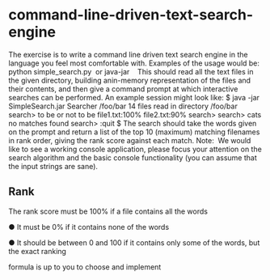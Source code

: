 # command-line-driven-text-search-engine

The exercise is to write a command line driven text search engine in the language you feel most
comfortable with.
Examples of the usage would be:
python simple_search.py ​<pathToDirectoryContainingTextFiles>
or
java​ -jar ​<jarName>​ ​<mainClassFile>​ ​<pathToDirectoryContainingTextFiles>
This should read all the text files in the given directory, building an ​in-memory​ representation of the files
and their contents, and then give a command prompt at which interactive searches can be performed.
An example session might look like:
$ java -jar SimpleSearch.jar Searcher /foo/bar
14 files read in directory /foo/bar
search> to be or not to be
file1.txt:100%
file2.txt:90%
search>
search> cats
no matches found
search> :quit
$
The search should take the words given on the prompt and return a list of the top 10 (maximum)
matching filenames in rank order, giving the rank score against each match.
Note:​ ​ ​We would like to see a working console application, please focus your attention on the search
algorithm and the basic console functionality (you can assume that the input strings are sane).
  
## Rank
  
  The rank score must be 100% if a file contains all the words
  
● It must be 0% if it contains none of the words

● It should be between 0 and 100 if it contains only some of the words, but the exact ranking

formula is up to you to choose and implement
